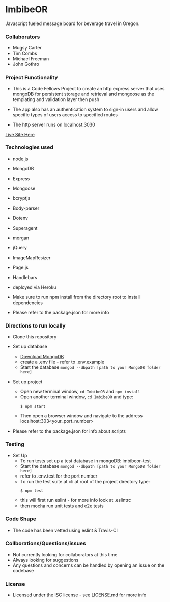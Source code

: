 # ImbibeOR
Javascript fueled message board for beverage travel in Oregon.

### Collaborators
  - Mugsy Carter
  - Tim Combs
  - Michael Freeman
  - John Gothro


### Project Functionality
  - This is a Code Fellows Project to create an http express server that uses mongoDB for persistent storage and retrieval and mongoose as the templating and validation layer then push 

  - The app also has an authentication system to sign-in users and allow specific types of users access to specified routes

  - The http server runs on localhost:3030

  [Live Site Here](http://Imbibe-OR.herokuapp.com/)


### Technologies used
  - node.js
  - MongoDB
  - Express
  - Mongoose
  - bcryptjs
  - Body-parser
  - Dotenv
  - Superagent
  - morgan
  - jQuery
  - ImageMapResizer
  - Page.js
  - Handlebars

  - deployed via Heroku

  - Make sure to run npm install from the directory root to install dependencies
  - Please refer to the package.json for more info


### Directions to run locally
  - Clone this repository
  - Set up database
    - [Download MongoDB](https://www.mongodb.com/download-center#community)
    - create a .env file - refer to .env.example
    - Start the database `mongod --dbpath [path to your MongoDB folder here]`
  - Set up project
    - Open new terminal window, `cd ImbibeOR` and `npm install`
    - Open another terminal window, `cd ImbibeOR` and type:
      ```
      $ npm start
      ``` 
    - Then open a browser window and navigate to the address localhost:303<your_port_number>

  - Please refer to the package.json for info about scripts


### Testing
  - Set Up
    - To run tests set up a test database in mongoDB: imbibeor-test
    - Start the database `mongod --dbpath [path to your MongoDB folder here]`
    - refer to .env.test for the port number
    - To run the test suite at cli at root of the project directory type:
      ```
      $ npm test
      ```
    - this will first run eslint - for more info look at .eslintrc
    - then mocha run unit tests and e2e tests
    

### Code Shape
  - The code has been vetted using eslint & Travis-CI

### Collborations/Questions/issues
  - Not currently looking for collaborators at this time
  - Always looking for suggestions
  - Any questions and concerns can be handled by opening an issue on the codebase

### License
  - Licensed under the ISC license - see LICENSE.md for more info
